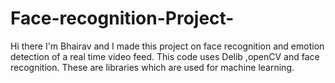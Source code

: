 # Face-recognition-Project-
Hi there I'm Bhairav and I made this project on face recognition and emotion detection of a real time video feed. 
This code uses Delib ,openCV and face recognition. These are libraries which are used for machine learning.

